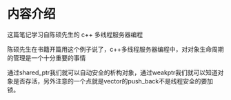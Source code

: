 # 内容介绍

这篇笔记学习自陈硕先生的 c++ 多线程服务器编程

陈硕先生在书籍开篇用这个例子说了，c++多线程服务器编程中，对对象生命周期的管理是一个十分重要的事情

通过shared_ptr我们就可以自动安全的析构对象，通过weakptr我们就可以知道对象是否存活，另外注意的一个点就是vector的push_back不是线程安全的要加锁。